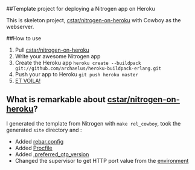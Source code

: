 ##Template project for deploying a Nitrogen app on Heroku

This is skeleton project, [cstar/nitrogen-on-heroku](https://github.com/cstar/nitrogen-on-heroku) with Cowboy as the webserver.

##How to use

1. Pull [cstar/nitrogen-on-heroku](https://github.com/cstar/nitrogen-on-heroku)
2. Write your awesome Nitrogen app
2. Create the Heroku app `heroku create --buildpack git://github.com/archaelus/heroku-buildpack-erlang.git`
3. Push your app to Heroku `git push heroku master`
4. [ET VOILA!](http://fathomless-citadel-5420.herokuapp.com)

## What is remarkable about [cstar/nitrogen-on-heroku](https://github.com/cstar/nitrogen-on-heroku)?

I generated the template from Nitrogen with `make rel_cowboy`, took the generated `site` directory and :

- Added [rebar.config](https://github.com/cstar/nitrogen-on-heroku/blob/master/rebar.config)
- Added [Procfile](https://github.com/cstar/nitrogen-on-heroku/blob/master/Procfile)
- Added [.preferred_otp_version](https://github.com/cstar/nitrogen-on-heroku/blob/master/.preferred_otp_version)
- Changed the supervisor to get HTTP port value from the [environment](https://github.com/cstar/nitrogen-on-heroku/blob/master/src/nitrogen_sup.erl#L33)